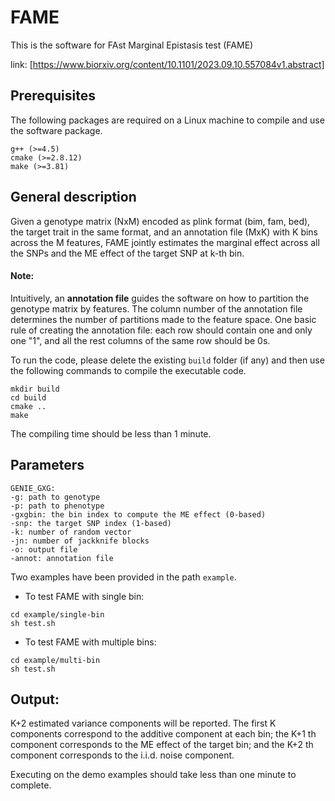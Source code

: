 # FAME
This is the software for FAst Marginal Epistasis test (FAME) 

link: [https://www.biorxiv.org/content/10.1101/2023.09.10.557084v1.abstract]

## Prerequisites
The following packages are required on a Linux machine to compile and use the software package.
```
g++ (>=4.5)
cmake (>=2.8.12)
make (>=3.81)
```

## General description
Given a genotype matrix (NxM) encoded as plink format (bim, fam, bed), the target trait in the same format, and an annotation file (MxK) with K bins across the M features, FAME jointly estimates the marginal effect across all the SNPs and the ME effect of the target SNP at k-th bin. 

#### Note: 
Intuitively, an **annotation file** guides the software on how to partition the genotype matrix by features. The column number of the annotation file determines the number of partitions made to the feature space. One basic rule of creating the annotation file: each row should contain one and only one "1", and all the rest columns of the same row should be 0s.

To run the code, please delete the existing `build` folder (if any) and then use the following commands to compile the executable code.
```
mkdir build
cd build
cmake ..
make
```
The compiling time should be less than 1 minute. 


## Parameters
```
GENIE_GXG:
-g: path to genotype
-p: path to phenotype
-gxgbin: the bin index to compute the ME effect (0-based)
-snp: the target SNP index (1-based)
-k: number of random vector
-jn: number of jackknife blocks
-o: output file
-annot: annotation file
```
Two examples have been provided in the path `example`. 
* To test FAME with single bin:
```
cd example/single-bin
sh test.sh
```
* To test FAME with multiple bins:
```
cd example/multi-bin
sh test.sh
```

## Output:
K+2 estimated variance components will be reported. The first K components correspond to the additive component at each bin; the K+1 th component corresponds to the ME effect of the target bin; and the K+2 th component corresponds to the i.i.d. noise component. 

Executing on the demo examples should take less than one minute to complete. 

